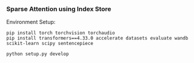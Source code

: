 ### Sparse Attention using Index Store
Environment Setup:
```
pip install torch torchvision torchaudio
pip install transformers==4.33.0 accelerate datasets evaluate wandb scikit-learn scipy sentencepiece

python setup.py develop
```

